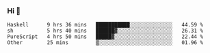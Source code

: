 ### Hi 👋

<!--START_SECTION:waka-->

```text
Haskell      9 hrs 36 mins   ███████████░░░░░░░░░░░░░░   44.59 %
sh           5 hrs 40 mins   ██████▓░░░░░░░░░░░░░░░░░░   26.31 %
PureScript   4 hrs 50 mins   █████▓░░░░░░░░░░░░░░░░░░░   22.44 %
Other        25 mins         ▒░░░░░░░░░░░░░░░░░░░░░░░░   01.96 %
```

<!--END_SECTION:waka-->

